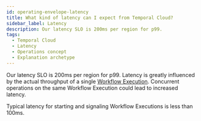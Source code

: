 ```yaml
---
id: operating-envelope-latency
title: What kind of latency can I expect from Temporal Cloud?
sidebar_label: Latency
description: Our latency SLO is 200ms per region for p99.
tags:
  - Temporal Cloud
  - Latency
  - Operations concept
  - Explanation archetype
---
```


Our latency SLO is 200ms per region for p99.
Latency is greatly influenced by the actual throughput of a single [Workflow Execution](/concepts/what-is-a-workflow-execution).
Concurrent operations on the same Workflow Execution could lead to increased latency.

Typical latency for starting and signaling Workflow Executions is less than 100ms.
